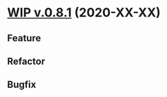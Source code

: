 # [WIP v.0.8.1](https://github.com/upb-uc4/University-Credits-4.0/compare/user-v0.8.2...user-v0.8.3) (2020-XX-XX)
## Feature
## Refactor
## Bugfix
